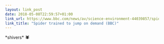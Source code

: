 ```yaml
---
layout: link_post
date: 2018-05-08T22:59:57+01:00
link_url: https://www.bbc.com/news/av/science-environment-44039857/spider-trained-to-jump-on-demand
link_title: "Spider trained to jump on demand (BBC)"
---
```


\*shivers\* 🕷

